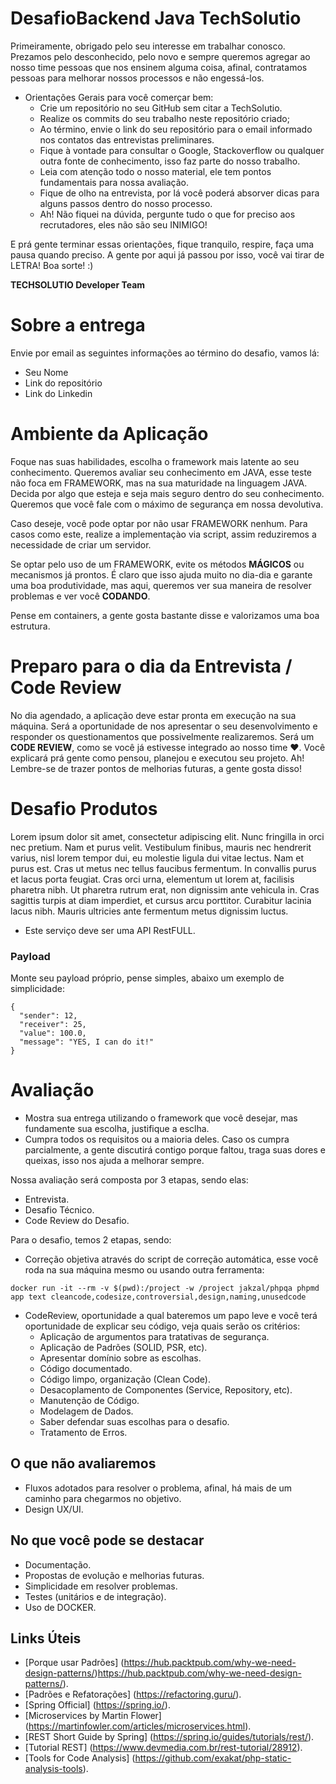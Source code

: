 # DesafioBackend Java TechSolutio

Primeiramente, obrigado pelo seu interesse em trabalhar conosco. Prezamos pelo desconhecido, pelo novo e sempre queremos agregar ao nosso time pessoas que nos ensinem alguma coisa, afinal, contratamos pessoas para melhorar nossos processos e não engessá-los.

- Orientações Gerais para você comerçar bem:
  - Crie um repositório no seu GitHub sem citar a TechSolutio.
  - Realize os commits do seu trabalho neste repositório criado;
  - Ao término, envie o link do seu repositório para o email informado nos contatos das entrevistas preliminares.
  - Fique à vontade para consultar o Google, Stackoverflow ou qualquer outra fonte de conhecimento, isso faz parte do nosso trabalho.
  - Leia com atenção todo o nosso material, ele tem pontos fundamentais para nossa avaliação.
  - Fique de olho na entrevista, por lá você poderá absorver dicas para alguns passos dentro do nosso processo.
  - Ah! Não fiquei na dúvida, pergunte tudo o que for preciso aos recrutadores, eles não são seu INIMIGO!

E prá gente terminar essas orientações, fique tranquilo, respire, faça uma pausa quando preciso. A gente por aqui já passou por isso, você vai tirar de LETRA! Boa sorte! :)

**TECHSOLUTIO Developer Team**

# Sobre a entrega
Envie por email as seguintes informações ao término do desafio, vamos lá:

- Seu Nome
- Link do repositório
- Link do Linkedin

# Ambiente da Aplicação
Foque nas suas habilidades, escolha o framework mais latente ao seu conhecimento. Queremos avaliar seu conhecimento em JAVA, esse teste não foca em FRAMEWORK, mas na sua maturidade na linguagem JAVA. Decida por algo que esteja e seja mais seguro dentro do seu conhecimento. Queremos que você fale com o máximo de segurança em nossa devolutiva.

Caso deseje, você pode optar por não usar FRAMEWORK nenhum. Para casos como este, realize a implementaçào via script, assim reduziremos a necessidade de criar um servidor.

Se optar pelo uso de um FRAMEWORK, evite os métodos **MÁGICOS** ou mecanismos já prontos. É claro que isso ajuda muito no dia-dia e garante uma boa produtividade, mas aqui, queremos ver sua maneira de resolver problemas e ver você **CODANDO**.

Pense em containers, a gente gosta bastante disse e valorizamos uma boa estrutura.

# Preparo para o dia da Entrevista / Code Review

No dia agendado, a aplicação deve estar pronta em execução na sua máquina. Será a oportunidade de nos apresentar o seu desenvolvimento e responder os questionamentos que possivelmente realizaremos. Será um **CODE REVIEW**, como se você já estivesse integrado ao nosso time ❤️. Você explicará prá gente como pensou, planejou e executou seu projeto. Ah! Lembre-se de trazer pontos de melhorias futuras, a gente gosta disso!

# Desafio Produtos

Lorem ipsum dolor sit amet, consectetur adipiscing elit. Nunc fringilla in orci nec pretium. Nam et purus velit. Vestibulum finibus, mauris nec hendrerit varius, nisl lorem tempor dui, eu molestie ligula dui vitae lectus. Nam et purus est. Cras ut metus nec tellus faucibus fermentum. In convallis purus et lacus porta feugiat. Cras orci urna, elementum ut lorem at, facilisis pharetra nibh. Ut pharetra rutrum erat, non dignissim ante vehicula in. Cras sagittis turpis at diam imperdiet, et cursus arcu porttitor. Curabitur lacinia lacus nibh. Mauris ultricies ante fermentum metus dignissim luctus.

- Este serviço deve ser uma API RestFULL.

### Payload

Monte seu payload próprio, pense simples, abaixo um exemplo de simplicidade:

```
{
  "sender": 12,
  "receiver": 25,
  "value": 100.0,
  "message": "YES, I can do it!"
}
```

# Avaliação

- Mostra sua entrega utilizando o framework que você desejar, mas fundamente sua escolha, justifique a esclha. 
- Cumpra todos os requisitos ou a maioria deles. Caso os cumpra parcialmente, a gente discutirá contigo porque faltou, traga suas dores e queixas, isso nos ajuda a melhorar sempre.

Nossa avaliação será composta por 3 etapas, sendo elas:
- Entrevista.
- Desafio Técnico.
- Code Review do Desafio.

Para o desafio, temos 2 etapas, sendo:
- Correção objetiva através do script de correção automática, esse você roda na sua máquina mesmo ou usando outra ferramenta:
  
```
docker run -it --rm -v $(pwd):/project -w /project jakzal/phpqa phpmd app text cleancode,codesize,controversial,design,naming,unusedcode
```

- CodeReview, oportunidade a qual bateremos um papo leve e você terá oportunidade de explicar seu código, veja quais serão os critérios: 
  - Aplicação de argumentos para tratativas de segurança.
  - Aplicação de Padrões (SOLID, PSR, etc).
  - Apresentar domínio sobre as escolhas.
  - Código documentado.
  - Código limpo, organização (Clean Code).
  - Desacoplamento de Componentes (Service, Repository, etc).
  - Manutenção de Código.
  - Modelagem de Dados.
  - Saber defendar suas escolhas para o desafio.
  - Tratamento de Erros.

 
## O que não avaliaremos
- Fluxos adotados para resolver o problema, afinal, há mais de um caminho para chegarmos no objetivo.
- Design UX/UI.

## No que você pode se destacar
- Documentação.
- Propostas de evolução e melhorias futuras.
- Simplicidade em resolver problemas.
- Testes (unitários e de integração).
- Uso de DOCKER.

## Links Úteis
- [Porque usar Padrões] (https://hub.packtpub.com/why-we-need-design-patterns/)https://hub.packtpub.com/why-we-need-design-patterns/).
- [Padrões e Refatorações] (https://refactoring.guru/).
- [Spring Official] (https://spring.io/).
- [Microservices by Martin Flower] (https://martinfowler.com/articles/microservices.html).
- [REST Short Guide by Spring] (https://spring.io/guides/tutorials/rest/).
- [Tutorial REST] (https://www.devmedia.com.br/rest-tutorial/28912).
- [Tools for Code Analysis] (https://github.com/exakat/php-static-analysis-tools).
